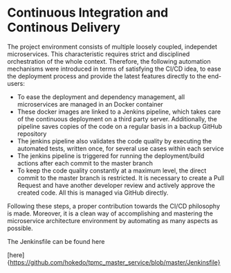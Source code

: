 # Continuous Integration and Continous Delivery
The project environment consists of multiple loosely coupled, independet microservices. This characteristic requires strict and disciplined orchestration of the whole context.
Therefore, the following automation mechanisms were introduced in terms of satisfying the CI/CD idea, to ease the deployment process and provide the latest features directly to the end-users:
* To ease the deployment and dependency management, all microservices are managed in an Docker container
* These docker images are linked to a Jenkins pipeline, which takes care of the continuous deployment on a third party server. Additionally, the
pipeline saves copies of the code on a regular basis in a backup GitHub repository
* The jenkins pipeline also validates the code quality by executing the automated tests, written once, for several use cases within each service
* The jenkins pipeline is triggered for running the deployment/build actions after each commit to the master branch
* To keep the code quality constantly at a maximum level, the direct commit to the master branch is restricted. It is necessary to create a Pull Request and have another developer review and actively approve the created code. All this is managed via GitHub directly.

Following these steps, a proper contribution towards the CI/CD philosophy is made. Moreover, it is a clean way of accomplishing and mastering the microservice architecture environment by automating as many aspects as possible.

The Jenkinsfile can be found here

[here]{https://github.com/hokedo/tpmc_master_service/blob/master/Jenkinsfile}
